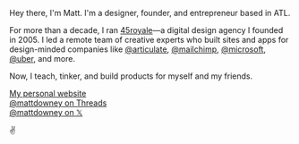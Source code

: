 <!--
**mattdowney/mattdowney** is a ✨ _special_ ✨ repository because its `README.md` (this file) appears on your GitHub profile.

Here are some ideas to get you started:

- 🔭 I’m currently working on ...
- 🌱 I’m currently learning ...
- 👯 I’m looking to collaborate on ...
- 🤔 I’m looking for help with ...
- 💬 Ask me about ...
- 📫 How to reach me: ...
- 😄 Pronouns: ...
- ⚡ Fun fact: ...
-->

Hey there, I'm Matt. I'm a designer, founder, and entrepreneur based in ATL.

For more than a decade, I ran [45royale](https://45royale.com/)—a digital design agency I founded in 2005. I led a remote team of creative experts who built sites and apps for design-minded companies like [@articulate](https://github.com/articulate), [@mailchimp](https://github.com/mailchimp), [@microsoft](https://github.com/microsoft), [@uber](https://github.com/uber), and more.

Now, I teach, tinker, and build products for myself and my friends.

[My personal website](https://mattdowney.com)<br />
[@mattdowney on Threads](https://www.threads.net/@mattdowney)<br />
[@mattdowney on 𝕏](https://x.com/mattdowney)

✌️
